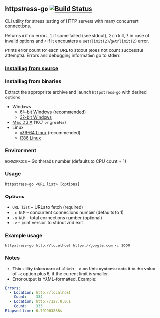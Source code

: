 ## httpstress-go [![Build Status](https://travis-ci.org/chillum/httpstress-go.svg?branch=master)](https://travis-ci.org/chillum/httpstress-go)

CLI utility for stress testing of HTTP servers with many concurrent connections.

Returns `0` if no errors, `1` if some failed (see stdout), `2` on kill, `3` in case of invalid options
and `4` if it encounters a `setrlimit(2)`/`getrlimit(2)` error.

Prints error count for each URL to stdout (does not count successful attempts).
Errors and debugging information go to stderr.

### [Installing from source](https://github.com/chillum/httpstress-go/wiki/Building-from-source)

### Installing from binaries
Extract the appropriate archive and launch `httpstress-go` with desired options

* Windows
  * [64-bit Windows](https://github.com/chillum/httpstress-go/releases/download/v3.0/win64.zip) (recommended)
  * [32-bit Windows](https://github.com/chillum/httpstress-go/releases/download/v3.0/win32.zip)
* [Mac OS X](https://github.com/chillum/httpstress-go/releases/download/v3.0/mac.zip) (10.7 or greater)
* Linux
  * [x86-64 Linux](https://github.com/chillum/httpstress-go/releases/download/v3.0/linux_amd64.zip) (recommended)
  * [i386 Linux](https://github.com/chillum/httpstress-go/releases/download/v3.0/linux_386.zip)

### Environment
`GOMAXPROCS` – Go threads number (defaults to CPU count + 1)

### Usage
`httpstress-go <URL list> [options]`

### Options
* `URL list` – URLs to fetch (required)
* `-c NUM` – concurrent connections number (defaults to 1)
* `-n NUM` – total connections number (optional)
* `-v` – print version to stdout and exit

### Example usage
`httpstress-go http://localhost https://google.com -c 1000`

### Notes
* This ulility takes care of `ulimit -n` on Unix systems: sets it to
  the value of `-c` option plus 6, if the current limit is smaller.
* Error output is YAML-formatted. Example:
```yaml
Errors:
  - Location: http://localhost
    Count:    334
  - Location: http://127.0.0.1
    Count:    333
Elapsed time: 6.791903888s
```
